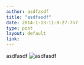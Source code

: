 ```yaml
---
author: asdfasdf
title: "asdfasdf"
date: 2014-1-13-11-0-27-757
type: post
layout: default
link: 
---
```

asdfasdf ![asdfasdf](https://raw.github.com/rememberaaronsw/rememberaaronsw/master/images/2014-1-13-11-0-27-757-aaronswtest.jpg)